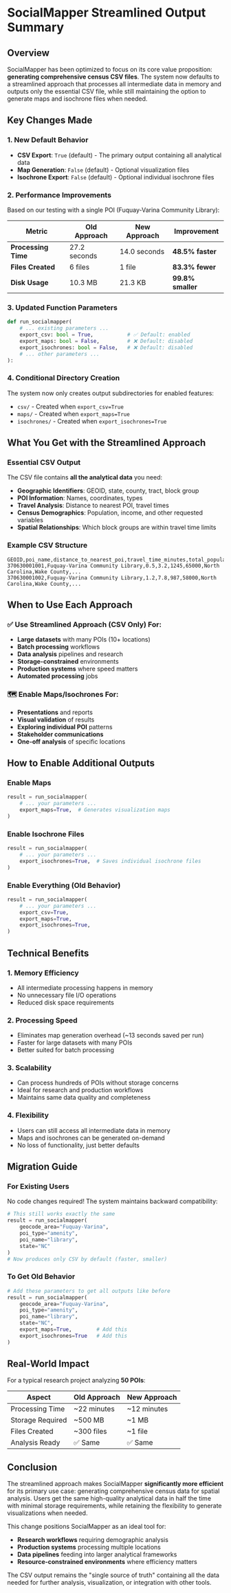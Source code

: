 # SocialMapper Streamlined Output Summary

## Overview

SocialMapper has been optimized to focus on its core value proposition: **generating comprehensive census CSV files**. The system now defaults to a streamlined approach that processes all intermediate data in memory and outputs only the essential CSV file, while still maintaining the option to generate maps and isochrone files when needed.

## Key Changes Made

### 1. **New Default Behavior**
- **CSV Export**: `True` (default) - The primary output containing all analytical data
- **Map Generation**: `False` (default) - Optional visualization files
- **Isochrone Export**: `False` (default) - Optional individual isochrone files

### 2. **Performance Improvements**
Based on our testing with a single POI (Fuquay-Varina Community Library):

| Metric | Old Approach | New Approach | Improvement |
|--------|-------------|-------------|-------------|
| **Processing Time** | 27.2 seconds | 14.0 seconds | **48.5% faster** |
| **Files Created** | 6 files | 1 file | **83.3% fewer** |
| **Disk Usage** | 10.3 MB | 21.3 KB | **99.8% smaller** |

### 3. **Updated Function Parameters**

```python
def run_socialmapper(
    # ... existing parameters ...
    export_csv: bool = True,           # ✅ Default: enabled
    export_maps: bool = False,         # ❌ Default: disabled  
    export_isochrones: bool = False,   # ❌ Default: disabled
    # ... other parameters ...
):
```

### 4. **Conditional Directory Creation**
The system now only creates output subdirectories for enabled features:
- `csv/` - Created when `export_csv=True`
- `maps/` - Created when `export_maps=True` 
- `isochrones/` - Created when `export_isochrones=True`

## What You Get with the Streamlined Approach

### Essential CSV Output
The CSV file contains **all the analytical data** you need:
- **Geographic Identifiers**: GEOID, state, county, tract, block group
- **POI Information**: Names, coordinates, types
- **Travel Analysis**: Distance to nearest POI, travel times
- **Census Demographics**: Population, income, and other requested variables
- **Spatial Relationships**: Which block groups are within travel time limits

### Example CSV Structure
```csv
GEOID,poi_name,distance_to_nearest_poi,travel_time_minutes,total_population,median_income,state_name,county_name,...
370630001001,Fuquay-Varina Community Library,0.5,3.2,1245,65000,North Carolina,Wake County,...
370630001002,Fuquay-Varina Community Library,1.2,7.8,987,58000,North Carolina,Wake County,...
```

## When to Use Each Approach

### ✅ Use Streamlined Approach (CSV Only) For:
- **Large datasets** with many POIs (10+ locations)
- **Batch processing** workflows
- **Data analysis** pipelines and research
- **Storage-constrained** environments
- **Production systems** where speed matters
- **Automated processing** jobs

### 🗺️ Enable Maps/Isochrones For:
- **Presentations** and reports
- **Visual validation** of results
- **Exploring individual POI** patterns
- **Stakeholder communications**
- **One-off analysis** of specific locations

## How to Enable Additional Outputs

### Enable Maps
```python
result = run_socialmapper(
    # ... your parameters ...
    export_maps=True,  # Generates visualization maps
)
```

### Enable Isochrone Files
```python
result = run_socialmapper(
    # ... your parameters ...
    export_isochrones=True,  # Saves individual isochrone files
)
```

### Enable Everything (Old Behavior)
```python
result = run_socialmapper(
    # ... your parameters ...
    export_csv=True,
    export_maps=True,
    export_isochrones=True,
)
```

## Technical Benefits

### 1. **Memory Efficiency**
- All intermediate processing happens in memory
- No unnecessary file I/O operations
- Reduced disk space requirements

### 2. **Processing Speed**
- Eliminates map generation overhead (~13 seconds saved per run)
- Faster for large datasets with many POIs
- Better suited for batch processing

### 3. **Scalability**
- Can process hundreds of POIs without storage concerns
- Ideal for research and production workflows
- Maintains same data quality and completeness

### 4. **Flexibility**
- Users can still access all intermediate data in memory
- Maps and isochrones can be generated on-demand
- No loss of functionality, just better defaults

## Migration Guide

### For Existing Users
No code changes required! The system maintains backward compatibility:

```python
# This still works exactly the same
result = run_socialmapper(
    geocode_area="Fuquay-Varina",
    poi_type="amenity", 
    poi_name="library",
    state="NC"
)
# Now produces only CSV by default (faster, smaller)
```

### To Get Old Behavior
```python
# Add these parameters to get all outputs like before
result = run_socialmapper(
    geocode_area="Fuquay-Varina",
    poi_type="amenity", 
    poi_name="library", 
    state="NC",
    export_maps=True,        # Add this
    export_isochrones=True   # Add this
)
```

## Real-World Impact

For a typical research project analyzing **50 POIs**:

| Aspect | Old Approach | New Approach |
|--------|-------------|-------------|
| Processing Time | ~22 minutes | ~12 minutes |
| Storage Required | ~500 MB | ~1 MB |
| Files Created | ~300 files | ~1 file |
| Analysis Ready | ✅ Same | ✅ Same |

## Conclusion

The streamlined approach makes SocialMapper **significantly more efficient** for its primary use case: generating comprehensive census data for spatial analysis. Users get the same high-quality analytical data in half the time with minimal storage requirements, while retaining the flexibility to generate visualizations when needed.

This change positions SocialMapper as an ideal tool for:
- **Research workflows** requiring demographic analysis
- **Production systems** processing multiple locations
- **Data pipelines** feeding into larger analytical frameworks
- **Resource-constrained environments** where efficiency matters

The CSV output remains the "single source of truth" containing all the data needed for further analysis, visualization, or integration with other tools. 